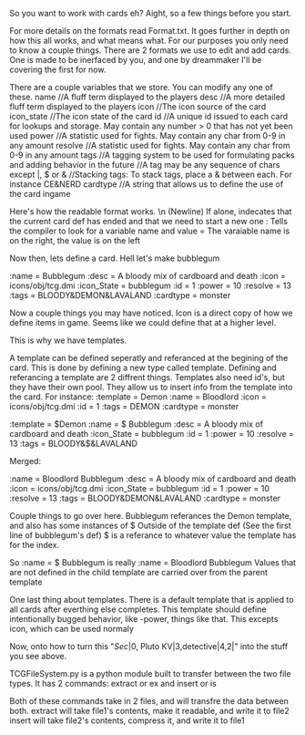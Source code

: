 So you want to work with cards eh?
Aight, so a few things before you start.

For more details on the formats read Format.txt. It goes further in depth on how this all works, and what means what.
For our purposes you only need to know a couple things.
There are 2 formats we use to edit and add cards. One is made to be inerfaced by you, and one by dreammaker
I'll be covering the first for now.

There are a couple variables that we store. You can modify any one of these.
name //A fluff term displayed to the players
desc //A more detailed fluff term displayed to the players
icon //The icon source of the card
icon_state //The icon state of the card
id //A unique id issued to each card for lookups and storage. May contain any number > 0 that has not yet been used
power //A statistic used for fights. May contain any char from 0-9 in any amount
resolve //A statistic used for fights. May contain any char from 0-9 in any amount
tags //A tagging system to be used for formulating packs and adding behavior in the future
     //A tag may be any sequence of chars except |, $ or &
     //Stacking tags: To stack tags, place a & between each. For instance CE&NERD
cardtype //A string that allows us to define the use of the card ingame

Here's how the readable format works.
\n (Newline) If alone, indecates that the current card def has ended and that we need to start a new one
: Tells the compiler to look for a variable name and value
= The varaiable name is on the right, the value is on the left

Now then, lets define a card. Hell let's make bubblegum

:name = Bubblegum
:desc = A bloody mix of cardboard and death
:icon = icons/obj/tcg.dmi
:icon_State = bubblegum
:id = 1
:power = 10
:resolve = 13
:tags = BLOODY&DEMON&LAVALAND
:cardtype = monster

Now a couple things you may have noticed.
Icon is a direct copy of how we define items in game. Seems like we could define that at a higher level.

This is why we have templates.

A template can be defined seperatly and referanced at the begining of the card.
This is done by defining a new type called template. Defining and referancing a template are 2 diffrent things.
Templates also need id's, but they have their own pool.
They allow us to insert info from the template into the card.
For instance:
:template = Demon
:name = Bloodlord
:icon = icons/obj/tcg.dmi
:id = 1
:tags = DEMON
:cardtype = monster

:template = $Demon
:name = $ Bubblegum
:desc = A bloody mix of cardboard and death
:icon_State = bubblegum
:id = 1
:power = 10
:resolve = 13
:tags = BLOODY&$&LAVALAND

Merged:

:name = Bloodlord Bubblegum
:desc = A bloody mix of cardboard and death
:icon = icons/obj/tcg.dmi
:icon_State = bubblegum
:id = 1
:power = 10
:resolve = 13
:tags = BLOODY&DEMON&LAVALAND
:cardtype = monster

Couple things to go over here. Bubblegum referances the Demon template, and also has some instances of $
Outside of the template def (See the first line of bubblegum's def) $ is a referance to whatever value the template has for the index.

So :name = $ Bubblegum is really :name = Bloodlord Bubblegum
Values that are not defined in the child template are carried over from the parent template

One last thing about templates. There is a default template that is applied to all cards after everthing else completes.
This template should define intentionally bugged behavior, like -power, things like that. This excepts icon, which can be used normaly

Now, onto how to turn this "$Sec|0,$ Pluto KV|3,detective|4,2|" into the stuff you see above.

TCGFileSystem.py is a python module built to transfer between the two file types.
It has 2 commands:
extract or ex
and insert or is

Both of these commands take in 2 files, and will transfre the data between both.
extract will take file1's contents, make it readable, and write it to file2
insert will take file2's contents, compress it, and write it to file1

